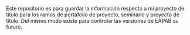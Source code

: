 Este repositorio es para guardar la información respecto a mi proyecto de titulo para los ramos de portafolio de proyecto, seminario y proyecto de título. Del mismo modo existe para controlar las versiones de EAPAB su futuro.
